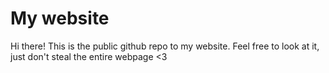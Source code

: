 # My website

Hi there! This is the public github repo to my website.
Feel free to look at it, just don't steal the entire webpage <3
